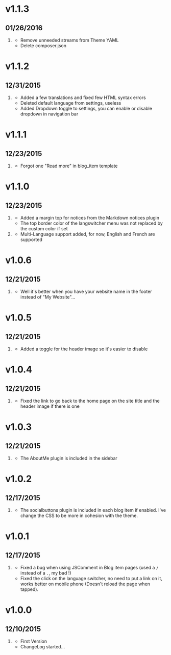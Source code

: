 # v1.1.3
## 01/26/2016

1. [](#improved)
    * Remove unneeded streams from Theme YAML
    * Delete composer.json

# v1.1.2
## 12/31/2015

1. [](#improved)
    * Added a few translations and fixed few HTML syntax errors
    * Deleted default language from settings, useless
    * Added Dropdown toggle to settings, you can enable or disable dropdown in navigation bar

# v1.1.1
## 12/23/2015

1. [](#improved)
    * Forgot one "Read more" in blog_item template

# v1.1.0
## 12/23/2015

1. [](#bugfix)
    * Added a margin top for notices from the Markdown notices plugin
    * The top border color of the langswitcher menu was not replaced by the custom color if set
2. [](#new)
    * Multi-Language support added, for now, English and French are supported

# v1.0.6
## 12/21/2015

1. [](#bugfix)
    * Well it's better when you have your website name in the footer instead of "My Website"...

# v1.0.5
## 12/21/2015

1. [](#improved)
    * Added a toggle for the header image so it's easier to disable

# v1.0.4
## 12/21/2015

1. [](#bugfix)
    * Fixed the link to go back to the home page on the site title and the header image if there is one

# v1.0.3
## 12/21/2015

1. [](#new)
    * The AboutMe plugin is included in the sidebar

# v1.0.2
## 12/17/2015

1. [](#new)
    * The socialbuttons plugin is included in each blog item if enabled. I've change the CSS to be more in cohesion with the theme.

# v1.0.1
## 12/17/2015

1. [](#bugfix)
    * Fixed a bug when using JSComment in Blog item pages (used a `/` instead of a `.`, my bad !)
    * Fixed the click on the language switcher, no need to put a link on it, works better on mobile phone (Doesn't reload the page when tapped).

# v1.0.0
## 12/10/2015

1. [](#new)
    * First Version
    * ChangeLog started...
